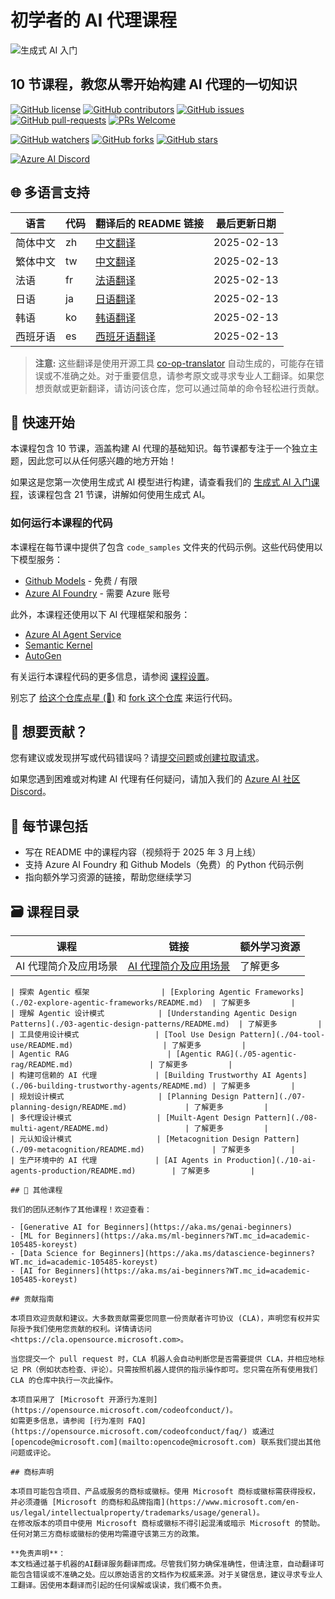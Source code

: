 # 初学者的 AI 代理课程

![生成式 AI 入门](../../translated_images/repo-thumbnail.png?WT.fdac25c1519629ab59bee7fe82d0b3de40ab27e68637ca37cfa5d0b9ca7389b8.zh.mc_id=academic-105485-koreyst)

## 10 节课程，教您从零开始构建 AI 代理的一切知识

[![GitHub license](https://img.shields.io/github/license/microsoft/ai-agents-for-beginners.svg)](https://github.com/microsoft/ai-agents-for-beginners/blob/master/LICENSE?WT.mc_id=academic-105485-koreyst)
[![GitHub contributors](https://img.shields.io/github/contributors/microsoft/ai-agents-for-beginners.svg)](https://GitHub.com/microsoft/ai-agents-for-beginners/graphs/contributors/?WT.mc_id=academic-105485-koreyst)
[![GitHub issues](https://img.shields.io/github/issues/microsoft/ai-agents-for-beginners.svg)](https://GitHub.com/microsoft/ai-agents-for-beginners/issues/?WT.mc_id=academic-105485-koreyst)
[![GitHub pull-requests](https://img.shields.io/github/issues-pr/microsoft/ai-agents-for-beginners.svg)](https://GitHub.com/microsoft/ai-agents-for-beginners/pulls/?WT.mc_id=academic-105485-koreyst)
[![PRs Welcome](https://img.shields.io/badge/PRs-welcome-brightgreen.svg?style=flat-square)](http://makeapullrequest.com?WT.mc_id=academic-105485-koreyst)

[![GitHub watchers](https://img.shields.io/github/watchers/microsoft/ai-agents-for-beginners.svg?style=social&label=Watch)](https://GitHub.com/microsoft/ai-agents-for-beginners/watchers/?WT.mc_id=academic-105485-koreyst)
[![GitHub forks](https://img.shields.io/github/forks/microsoft/ai-agents-for-beginners.svg?style=social&label=Fork)](https://GitHub.com/microsoft/ai-agents-for-beginners/network/?WT.mc_id=academic-105485-koreyst)
[![GitHub stars](https://img.shields.io/github/stars/microsoft/ai-agents-for-beginners.svg?style=social&label=Star)](https://GitHub.com/microsoft/ai-agents-for-beginners/stargazers/?WT.mc_id=academic-105485-koreyst)

[![Azure AI Discord](https://dcbadge.limes.pink/api/server/kzRShWzttr)](https://discord.gg/kzRShWzttr)

## 🌐 多语言支持

| 语言                 | 代码 | 翻译后的 README 链接                                   | 最后更新日期       |
|----------------------|------|-----------------------------------------------------|--------------------|
| 简体中文             | zh   | [中文翻译](./README.md)              | 2025-02-13         |
| 繁体中文             | tw   | [中文翻译](../tw/README.md)              | 2025-02-13         |
| 法语                 | fr   | [法语翻译](../fr/README.md)              | 2025-02-13         |
| 日语                 | ja   | [日语翻译](../ja/README.md)              | 2025-02-13         |
| 韩语                 | ko   | [韩语翻译](../ko/README.md)              | 2025-02-13         |
| 西班牙语             | es   | [西班牙语翻译](../es/README.md)          | 2025-02-13         |

> **注意:**
> 这些翻译是使用开源工具 [co-op-translator](https://github.com/Azure/co-op-translator) 自动生成的，可能存在错误或不准确之处。对于重要信息，请参考原文或寻求专业人工翻译。如果您想贡献或更新翻译，请访问该仓库，您可以通过简单的命令轻松进行贡献。

## 🌱 快速开始

本课程包含 10 节课，涵盖构建 AI 代理的基础知识。每节课都专注于一个独立主题，因此您可以从任何感兴趣的地方开始！

如果这是您第一次使用生成式 AI 模型进行构建，请查看我们的 [生成式 AI 入门课程](https://aka.ms/genai-beginners)，该课程包含 21 节课，讲解如何使用生成式 AI。

### 如何运行本课程的代码

本课程在每节课中提供了包含 `code_samples` 文件夹的代码示例。这些代码使用以下模型服务：

- [Github Models](https://aka.ms/ai-agents-beginners/github-models) - 免费 / 有限
- [Azure AI Foundry](https://aka.ms/ai-agents-beginners/ai-foundry) - 需要 Azure 账号

此外，本课程还使用以下 AI 代理框架和服务：

- [Azure AI Agent Service](https://aka.ms/ai-agents-beginners/ai-agent-service)
- [Semantic Kernel](https://aka.ms/ai-agents-beginners/semantic-kernel)
- [AutoGen](https://aka.ms/ai-agents/autogen)

有关运行本课程代码的更多信息，请参阅 [课程设置](./00-course-setup/README.md)。

别忘了 [给这个仓库点星 (🌟)](https://docs.github.com/en/get-started/exploring-projects-on-github/saving-repositories-with-stars?WT.mc_id=academic-105485-koreyst) 和 [fork 这个仓库](https://github.com/microsoft/ai-agents-for-beginners/fork) 来运行代码。

## 🙏 想要贡献？

您有建议或发现拼写或代码错误吗？请[提交问题](https://github.com/microsoft/ai-agents-for-beginners/issues?WT.mc_id=academic-105485-koreyst)或[创建拉取请求](https://github.com/microsoft/ai-agents-for-beginners/pulls?WT.mc_id=academic-105485-koreyst)。

如果您遇到困难或对构建 AI 代理有任何疑问，请加入我们的 [Azure AI 社区 Discord](https://discord.gg/kzRShWzttr)。

## 📂 每节课包括

- 写在 README 中的课程内容（视频将于 2025 年 3 月上线）
- 支持 Azure AI Foundry 和 Github Models（免费）的 Python 代码示例
- 指向额外学习资源的链接，帮助您继续学习

## 🗃️ 课程目录

| **课程**                             | **链接**                                   | **额外学习资源**   |
|-------------------------------------|------------------------------------------|--------------------|
| AI 代理简介及应用场景               | [AI 代理简介及应用场景](./01-intro-to-ai-agents/README.md) | 了解更多           |
```
| 探索 Agentic 框架                | [Exploring Agentic Frameworks](./02-explore-agentic-frameworks/README.md)  | 了解更多         |
| 理解 Agentic 设计模式            | [Understanding Agentic Design Patterns](./03-agentic-design-patterns/README.md)  | 了解更多         |
| 工具使用设计模式                 | [Tool Use Design Pattern](./04-tool-use/README.md)                    | 了解更多         |
| Agentic RAG                      | [Agentic RAG](./05-agentic-rag/README.md)                 | 了解更多         |
| 构建可信赖的 AI 代理             | [Building Trustworthy AI Agents](./06-building-trustworthy-agents/README.md) | 了解更多         |
| 规划设计模式                     | [Planning Design Pattern](./07-planning-design/README.md)             | 了解更多         |
| 多代理设计模式                   | [Muilt-Agent Design Pattern](./08-multi-agent/README.md)                 | 了解更多         |
| 元认知设计模式                   | [Metacognition Design Pattern](./09-metacognition/README.md)               | 了解更多         |
| 生产环境中的 AI 代理             | [AI Agents in Production](./10-ai-agents-production/README.md)        | 了解更多         |

## 🎒 其他课程

我们的团队还制作了其他课程！欢迎查看：

- [Generative AI for Beginners](https://aka.ms/genai-beginners)
- [ML for Beginners](https://aka.ms/ml-beginners?WT.mc_id=academic-105485-koreyst)
- [Data Science for Beginners](https://aka.ms/datascience-beginners?WT.mc_id=academic-105485-koreyst)
- [AI for Beginners](https://aka.ms/ai-beginners?WT.mc_id=academic-105485-koreyst)

## 贡献指南

本项目欢迎贡献和建议。大多数贡献需要您同意一份贡献者许可协议 (CLA)，声明您有权并实际授予我们使用您贡献的权利。详情请访问 <https://cla.opensource.microsoft.com>。

当您提交一个 pull request 时，CLA 机器人会自动判断您是否需要提供 CLA，并相应地标记 PR（例如状态检查、评论）。只需按照机器人提供的指示操作即可。您只需在所有使用我们 CLA 的仓库中执行一次此操作。

本项目采用了 [Microsoft 开源行为准则](https://opensource.microsoft.com/codeofconduct/)。  
如需更多信息，请参阅 [行为准则 FAQ](https://opensource.microsoft.com/codeofconduct/faq/) 或通过 [opencode@microsoft.com](mailto:opencode@microsoft.com) 联系我们提出其他问题或评论。

## 商标声明

本项目可能包含项目、产品或服务的商标或徽标。使用 Microsoft 商标或徽标需获得授权，并必须遵循 [Microsoft 的商标和品牌指南](https://www.microsoft.com/en-us/legal/intellectualproperty/trademarks/usage/general)。  
在修改版本的项目中使用 Microsoft 商标或徽标不得引起混淆或暗示 Microsoft 的赞助。  
任何对第三方商标或徽标的使用均需遵守该第三方的政策。

**免责声明**：  
本文档通过基于机器的AI翻译服务翻译而成。尽管我们努力确保准确性，但请注意，自动翻译可能包含错误或不准确之处。应以原始语言的文档作为权威来源。对于关键信息，建议寻求专业人工翻译。因使用本翻译而引起的任何误解或误读，我们概不负责。